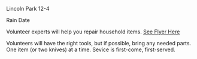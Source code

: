Lincoln Park 12-4

Rain Date

Volunteer experts will help you repair household items. [See Flyer Here](https://storage.googleapis.com/static.rutherford-nj.com/committees/green-team/posts/repaircafeFB.pdf)

Volunteers will have the right tools, but if possible, bring any needed parts. One item (or two knives) at a time. Sevice is first-come, first-served.
